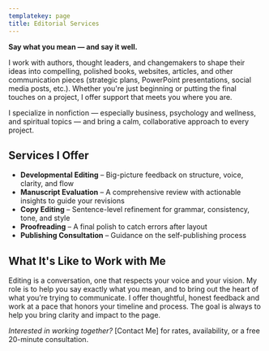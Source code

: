 ```yaml
---
templatekey: page
title: Editorial Services
---
```

**Say what you mean — and say it well.**

I work with authors, thought leaders, and changemakers to shape their ideas into compelling,
polished books, websites, articles, and other communication pieces (strategic plans,
PowerPoint presentations, social media posts, etc.). Whether you're just beginning or putting
the final touches on a project, I offer support that meets you where you are.

I specialize in nonfiction — especially business, psychology and wellness, and spiritual topics —
and bring a calm, collaborative approach to every project.

## **Services I Offer**
- **Developmental Editing** – Big-picture feedback on structure, voice, clarity, and flow
- **Manuscript Evaluation** – A comprehensive review with actionable insights to guide your
revisions
- **Copy Editing** – Sentence-level refinement for grammar, consistency, tone, and style
- **Proofreading** – A final polish to catch errors after layout
- **Publishing Consultation** – Guidance on the self-publishing process

## **What It's Like to Work with Me**

Editing is a conversation, one that respects your voice and your vision. My role is to help you
say exactly what you mean, and to bring out the heart of what you’re trying to communicate. I
offer thoughtful, honest feedback and work at a pace that honors your timeline and process.
The goal is always to help you bring clarity and impact to the page.

_Interested in working together?_ [Contact Me] for rates, availability, or a free 20-minute
consultation.
